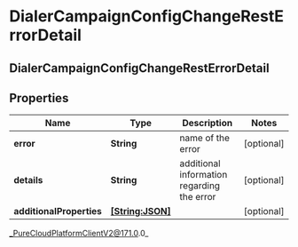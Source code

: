 # DialerCampaignConfigChangeRestErrorDetail

## DialerCampaignConfigChangeRestErrorDetail

## Properties

|Name | Type | Description | Notes|
|------------ | ------------- | ------------- | -------------|
| **error** | **String** | name of the error | [optional] |
| **details** | **String** | additional information regarding the error | [optional] |
| **additionalProperties** | [**[String:JSON]**](JSON) |  | [optional] |



_PureCloudPlatformClientV2@171.0.0_
